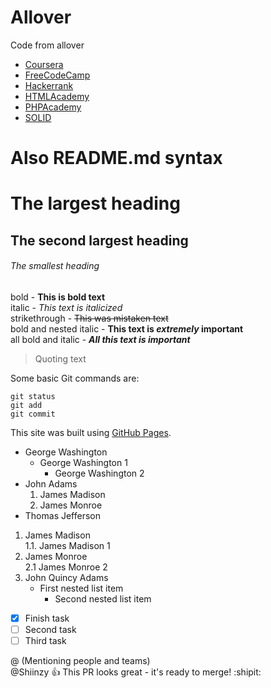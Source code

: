 # Allover  

Code from allover
- [Coursera](Coursera/README.md)
- [FreeCodeCamp](freeCodeCamp/README.md)
- [Hackerrank](Hackerrank/README.md)
- [HTMLAcademy](HTMLAcademy/README.md)
- [PHPAcademy](PHPAcademy/README.md)
- [SOLID](SOLID/README.md)
    

# Also README.md syntax

# The largest heading
## The second largest heading
###### The smallest heading
bold - **This is bold text**  
italic - *This text is italicized*  
strikethrough - ~~This was mistaken text~~  
bold and nested italic - **This text is _extremely_ important**  
all bold and italic - ***All this text is important***  

> Quoting text  

Some basic Git commands are:
```
git status
git add
git commit
```

This site was built using [GitHub Pages](https://pages.github.com/).

- George Washington
    - George Washington 1
        - George Washington 2
- John Adams
    1. James Madison
    2. James Monroe
- Thomas Jefferson

 
1. James Madison  
    1.1. James Madison 1
2. James Monroe  
    2.1 James Monroe 2
3. John Quincy Adams
    - First nested list item
        - Second nested list item
    
- [x] Finish task
- [ ] Second task
- [ ] Third task

@ (Mentioning people and teams)  
@Shiinzy :+1: This PR looks great - it's ready to merge! :shipit:  